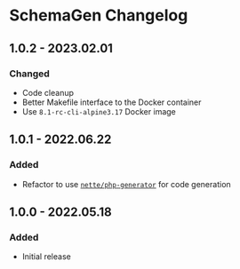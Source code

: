 # SchemaGen Changelog

## 1.0.2 - 2023.02.01
### Changed
* Code cleanup
* Better Makefile interface to the Docker container
* Use `8.1-rc-cli-alpine3.17` Docker image

## 1.0.1 - 2022.06.22
### Added
* Refactor to use [`nette/php-generator`](https://github.com/nette/php-generator) for code generation

## 1.0.0 - 2022.05.18
### Added
* Initial release
